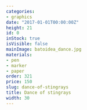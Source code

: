 ```yaml
---
categories:
- graphics
date: "2017-01-01T00:00:00Z"
height: 21
id: 0
inStock: true
isVisible: false
mainImage: batoidea_dance.jpg
materials:
- pen
- marker
- paper
order: 321
price: 150
slug: dance-of-stingrays
title: Dance of stingrays
width: 30
---
```


